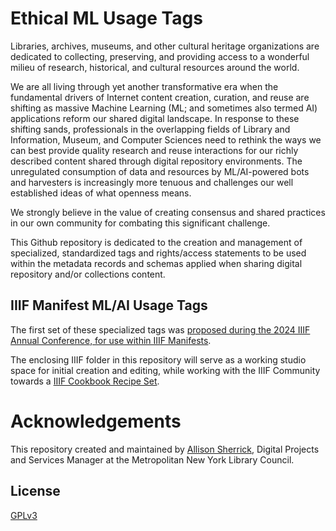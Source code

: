 # Ethical ML Usage Tags

Libraries, archives, museums, and other cultural heritage organizations are dedicated to collecting, preserving, and providing access to a wonderful milieu of research, historical, and cultural resources around the world.

We are all living through yet another transformative era when the fundamental drivers of Internet content creation, curation, and reuse are shifting as massive Machine Learning (ML; and sometimes also termed AI) applications reform our shared digital landscape. In response to these shifting sands, professionals in the overlapping fields of Library and Information, Museum, and Computer Sciences need to rethink the ways we can best provide quality research and reuse interactions for our richly described content shared through digital repository environments. The unregulated consumption of data and resources by ML/AI-powered bots and harvesters is increasingly more tenuous and challenges our well established ideas of what openness means. 

We strongly believe in the value of creating consensus and shared practices in our own community for combating this significant challenge.

This Github repository is dedicated to the creation and management of specialized, standardized tags and rights/access statements to be used within the metadata records and schemas applied when sharing digital repository and/or collections content.

## IIIF Manifest ML/AI Usage Tags

The first set of these specialized tags was [proposed during the 2024 IIIF Annual Conference, for use within IIIF Manifests](https://docs.google.com/presentation/d/18rggHeFld7HOJefmVc6ku_7M5edLfgfZkpnQZiagSOA/edit?usp=share_link). 

The enclosing IIIF folder in this repository will serve as a working studio space for initial creation and editing, while working with the IIIF Community towards a [IIIF Cookbook Recipe Set](https://github.com/IIIF/cookbook-recipes). 

# Acknowledgements

This repository created and maintained by [Allison Sherrick](https://github.com/alliomeria), Digital Projects and Services Manager at the Metropolitan New York Library Council.

## License
[GPLv3](http://www.gnu.org/licenses/gpl-3.0.txt)
